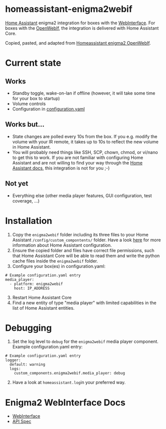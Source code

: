 # homeassistant-enigma2webif
[Home Assistant](https://www.home-assistant.io/) enigma2 integration for boxes with the [WebInterface](https://dream.reichholf.net/wiki/Enigma2:WebInterface). For boxes with the [OpenWebIf](https://www.home-assistant.io/integrations/enigma2/), the integration is delivered with Home Assistant Core.

Copied, pasted, and adapted from [Homeassistant enigma2 OpenWebIf](https://github.com/home-assistant/core/tree/dev/homeassistant/components/enigma2).

# Current state
## Works
- Standby toggle, wake-on-lan if offline (however, it will take some time for your box to startup)
- Volume controls
- Configuration in [configuration.yaml](https://www.home-assistant.io/docs/configuration/)
## Works but...
- State changes are polled every 10s from the box. If you e.g. modify the volume with your IR remote, it takes up to 10s to reflect the new volume in Home Assistant.
- You will probably need things like SSH, SCP, chown, chmod, or vi/nano to get this to work. If you are not familiar with configuring Home Assistant and are not willing to find your way through the [Home Assistant docs](https://www.home-assistant.io/docs/configuration/), this integration is not for you ;-)
## Not yet
- Everything else (other media player features, GUI configuration, test coverage, ...)

# Installation
1. Copy the `enigma2webif` folder including its three files to your Home Assistant `/config/custom_compontents/` folder. Have a look [here](https://www.home-assistant.io/docs/configuration/) for more information about Home Assistant configuration.
2. Ensure the copied folder and files have correct file permissions, such that Home Assistant Core will be able to read them and write the python cache files inside the `enigma2webif` folder.
3. Configure your box(es) in configuration.yaml:
```
# Example configuration.yaml entry
media_player:
  - platform: enigma2webif
    host: IP_ADDRESS
```
3. Restart Home Assistant Core
4. Find a new entity of type "media player" with limited capabilities in the list of Home Assistant entities.

# Debugging
1. Set the log level to `debug` for the `enigma2webif` media player component. Example configuration.yaml entry:
```
# Example configuration.yaml entry
logger:
  default: warning
  logs:
    custom_components.enigma2webif.media_player: debug
```
2. Have a look at `homeassistant.log`in your preferred way.

# Enigma2 WebInterface Docs
- [WebInterface](https://dream.reichholf.net/wiki/Enigma2:WebInterface)
- [API Spec](https://dream.reichholf.net/e2web/)


